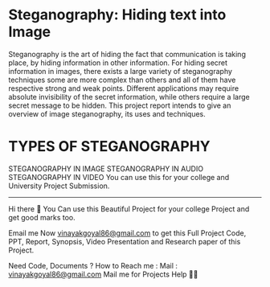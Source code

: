 # Steganography: Hiding text into Image

Steganography is the art of hiding the fact that communication is taking place, by hiding information in other information. For hiding secret information in images, there exists a large variety of steganography techniques some are more complex than others and all of them have respective strong and weak points. Different applications may require absolute invisibility of the secret information, while others require a large secret message to be hidden. This project report intends to give an overview of image steganography, its uses and techniques.

# TYPES OF STEGANOGRAPHY

STEGANOGRAPHY IN IMAGE
STEGANOGRAPHY IN AUDIO
STEGANOGRAPHY IN VIDEO
You can use this for your college and University Project Submission.

---------------------------------------------------------------------------------------------------------------------------------------------------
Hi there 👋
You Can use this Beautiful Project for your college Project and get good marks too.

Email me Now vinayakgoyal86@gmail.com to get this Full Project Code, PPT, Report, Synopsis, Video Presentation and Research paper of this Project.

Need Code, Documents ?
How to Reach me :
Mail : vinayakgoyal86@gmail.com
Mail me for Projects Help 🙏🏻

